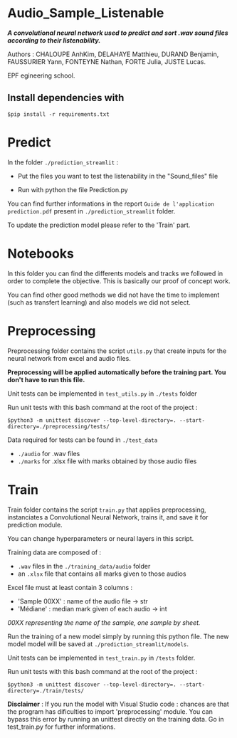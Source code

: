 # Audio_Sample_Listenable

***A convolutional neural network used to predict and sort .wav sound files according to their listenability.***

Authors : CHALOUPE AnhKim, DELAHAYE Matthieu, DURAND Benjamin, FAUSSURIER Yann, FONTEYNE Nathan, FORTE Julia, JUSTE Lucas.

EPF egineering school.

## Install dependencies with

```
$pip install -r requirements.txt
```

# Predict

In the folder `./prediction_streamlit` : 

- Put the files you want to test the listenability in the "Sound_files" file

- Run with python the file Prediction.py

You can find further informations in the report `Guide de l'application prediction.pdf` present in `./prediction_streamlit` folder.

To update the prediction model please refer to the 'Train' part.

# Notebooks

In this folder you can find the differents models and tracks we followed in order to complete the objective. This is basically our proof of concept work.

You can find other good methods we did not have the time to implement (such as transfert learning) and also models we did not select.

# Preprocessing

Preprocessing folder contains the script `utils.py` that create inputs for the neural network from excel and audio files.

**Preprocessing will be applied __automatically__ before the training part. You don't have to run this file.**

Unit tests can be implemented in `test_utils.py` in `./tests` folder

Run unit tests with this bash command at the root of the project : 
```
$python3 -m unittest discover --top-level-directory=. --start-directory=./preprocessing/tests/
```

Data required for tests can be found in `./test_data` 

- `./audio` for .wav files 
- `./marks` for .xlsx file with marks obtained by those audio files

# Train

Train folder contains the script `train.py` that applies preprocessing, instanciates a Convolutional Neural Network, trains it, and save it for prediction module.

You can change hyperparameters or neural layers in this script.

Training data are composed of :
- `.wav` files in the `./training_data/audio` folder
- an `.xlsx` file that contains all marks given to those audios

Excel file must at least contain 3 columns :
- 'Sample 00XX' : name of the audio file -> str
- 'Médiane' : median mark given of each audio -> int

*00XX representing the name of the sample, one sample by sheet.*


Run the training of a new model simply by running this python file. The new model model will be saved at `./prediction_streamlit/models`.

Unit tests can be implemented in `test_train.py` in `/tests` folder.

Run unit tests with this bash command at the root of the project :
```
$python3 -m unittest discover --top-level-directory=. --start-directory=./train/tests/
```

**Disclaimer** : If you run the model with Visual Studio code : chances are that the program has dificulties to import 'preprocessing' module.
You can bypass this error by running an unittest directly on the training data.
Go in test_train.py for further informations.
